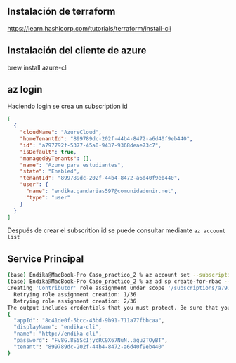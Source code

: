 ## Instalación de terraform
https://learn.hashicorp.com/tutorials/terraform/install-cli

## Instalación del cliente de azure 
brew install azure-cli

## az login 

Haciendo login se crea un subscription id

```json
[
  {
    "cloudName": "AzureCloud",
    "homeTenantId": "899789dc-202f-44b4-8472-a6d40f9eb440",
    "id": "a797792f-5377-45a0-9437-9368deae73c7",
    "isDefault": true,
    "managedByTenants": [],
    "name": "Azure para estudiantes",
    "state": "Enabled",
    "tenantId": "899789dc-202f-44b4-8472-a6d40f9eb440",
    "user": {
      "name": "endika.gandarias597@comunidadunir.net",
      "type": "user"
    }
  }
]
```
Después de crear el subscrition id se puede consultar mediante `az account list`

## Service Principal
```bash
(base) Endika@MacBook-Pro Caso_practico_2 % az account set --subscription=a797792f-5377-45a0-9437-9368deae73c7
(base) Endika@MacBook-Pro Caso_practico_2 % az ad sp create-for-rbac --role="Contributor" --name "endika-cli"
Creating 'Contributor' role assignment under scope '/subscriptions/a797792f-5377-45a0-9437-9368deae73c7'
  Retrying role assignment creation: 1/36
  Retrying role assignment creation: 2/36
The output includes credentials that you must protect. Be sure that you do not include these credentials in your code or check the credentials into your source control. For more information, see https://aka.ms/azadsp-cli
{
  "appId": "8c41de0f-5bcc-43bd-9b91-711a77fbbcaa",
  "displayName": "endika-cli",
  "name": "http://endika-cli",
  "password": "Fv8G.8S5ScIjycRC9X67NuN..agu2TOyBT",
  "tenant": "899789dc-202f-44b4-8472-a6d40f9eb440"
}
```
